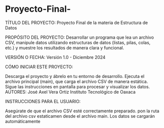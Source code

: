 # Proyecto-Final-
TÍTULO DEL PROYECTO:
Proyecto Final de la materia de Estructura de Datos

PROPÓSITO DEL PROYECTO:
Desarrollar un programa que lea un archivo CSV, manipule datos utilizando estructuras de datos 
(listas, pilas, colas, etc.) y muestre los resultados de manera clara y funcional.

VERSIÓN O FECHA:
Versión 1.0 - Diciembre 2024

CÓMO INICIAR ESTE PROYECTO:

Descarga el proyecto y ábrelo en tu entorno de desarrollo.
Ejecuta el archivo principal (main), que carga el archivo CSV de manera estática.
Sigue las instrucciones en pantalla para procesar y visualizar los datos.
AUTORES:
José Axel Vera Ortiz
Instituto Tecnológico de Oaxaca

INSTRUCCIONES PARA EL USUARIO:

Asegúrate de que el archivo CSV esté correctamente preparado.
pon la ruta del archivo csv estaticamen desde el archivo main. Los datos se cargarán automáticamente
